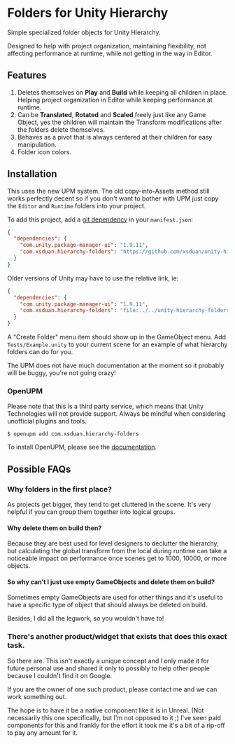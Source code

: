 # Folders for Unity Hierarchy

Simple specialized folder objects for Unity Hierarchy.

Designed to help with project organization, maintaining flexibility, not affecting performance at runtime, while not getting in the way in Editor.

## Features

1. Deletes themselves on **Play** and **Build** while keeping all children in place. Helping project organization in Editor while keeping performance at runtime.
2. Can be **Translated**, **Rotated** and **Scaled** freely just like any Game Object, yes the children will maintain the Transform modifications after the folders delete themselves.
3. Behaves as a pivot that is always centered at their children for easy manipulation.
4. Folder icon colors.


## Installation

This uses the new UPM system. The old copy-into-Assets method still works
perfectly decent so if you don't want to bother with UPM just copy the `Editor`
and `Runtime` folders into your project.

To add this project, add a [git dependency][1] in your `manifest.json`:

```json
{
  "dependencies": {
    "com.unity.package-manager-ui": "1.9.11",
    "com.xsduan.hierarchy-folders": "https://github.com/xsduan/unity-hierarchy-folders.git"
  }
}
```

Older versions of Unity may have to use the relative link, ie:

```json
{
  "dependencies": {
    "com.unity.package-manager-ui": "1.9.11",
    "com.xsduan.hierarchy-folders": "file:../../unity-hierarchy-folders"
  }
}
```

A "Create Folder" menu item should show up in the GameObject menu. Add
`Tests/Example.unity` to your current scene for an example of what hierarchy
folders can do for you.

The UPM does not have much documentation at the moment so it probably will be
buggy, you're not going crazy!

[1]: https://forum.unity.com/threads/git-support-on-package-manager.573673/#post-3819487

### OpenUPM

Please note that this is a third party service, which means that Unity
Technologies will not provide support. Always be mindful when considering
unofficial plugins and tools.

```
$ openupm add com.xsduan.hierarchy-folders
```

To install OpenUPM, please see the [documentation][2].

[2]: https://openupm.com/docs/

## Possible FAQs

### Why folders in the first place?

As projects get bigger, they tend to get cluttered in the scene. It's very
helpful if you can group them together into logical groups.

#### Why delete them on build then?

Because they are best used for level designers to declutter the hierarchy, but
calculating the global transform from the local during runtime can take a
noticeable impact on performance once scenes get to 1000, 10000, or more
objects.

#### So why can't I just use empty GameObjects and delete them on build?

Sometimes empty GameObjects are used for other things and it's useful to have a
specific type of object that should always be deleted on build.

Besides, I did all the legwork, so you wouldn't have to!

### There's another product/widget that exists that does this exact task.

So there are. This isn't exactly a unique concept and I only made it for future
personal use and shared it only to possibly to help other people because I
couldn't find it on Google.

If you are the owner of one such product, please contact me and we can work
something out.

The hope is to have it be a native component like it is in Unreal. (Not
necessarily this one specifically, but I'm not opposed to it ;) I've seen paid
components for this and frankly for the effort it took me it's a bit of a
rip-off to pay any amount for it.
